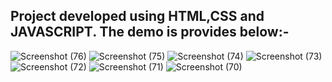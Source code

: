 Project developed using HTML,CSS and JAVASCRIPT.
The demo is provides below:-
 -----------------------------------
 ![Screenshot (76)](https://github.com/jayram0402/theta_fruitslicer_game/assets/147648366/2e074b26-dbf4-4920-874e-831178f8ddfc)
![Screenshot (75)](https://github.com/jayram0402/theta_fruitslicer_game/assets/147648366/a2996409-0940-4391-9d68-7f8eba5749fa)
![Screenshot (74)](https://github.com/jayram0402/theta_fruitslicer_game/assets/147648366/37f87e7e-603b-4b4f-8bb9-f3faf1b72c0a)
![Screenshot (73)](https://github.com/jayram0402/theta_fruitslicer_game/assets/147648366/d1421e8b-68f8-4d7e-b669-66b3900cce2f)
![Screenshot (72)](https://github.com/jayram0402/theta_fruitslicer_game/assets/147648366/835950c1-e64b-49a5-9da8-142f2a003d86)
![Screenshot (71)](https://github.com/jayram0402/theta_fruitslicer_game/assets/147648366/412b7b18-b566-44c4-878e-5af44e75174e)
![Screenshot (70)](https://github.com/jayram0402/theta_fruitslicer_game/assets/147648366/8519246f-a790-4ae2-8824-c0463e7deed7)

